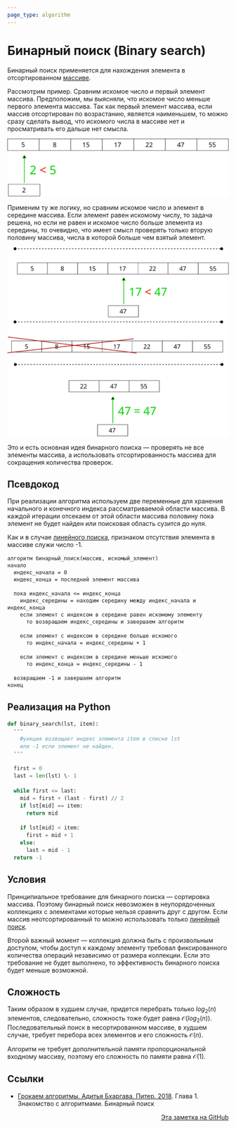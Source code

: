 ```yaml
---
page_type: algorithm
---
```


# Бинарный поиск (Binary search)

Бинарный поиск применяется для нахождения элемента в отсортированном [массиве](20221025215309.md).

Рассмотрим пример. Сравним искомое число и первый элемент массива. Предположим, мы выясняли, что искомое число меньше первого элемента массива. Так как первый элемент массива, если массив отсортирован по возрастанию, является наименьшем, то можно сразу сделать вывод, что искомого числа в массиве нет и просматривать его дальше нет смысла.

![](images/binary_search01.svg)

Применим ту же логику, но сравним искомое число и элемент в середине массива. Если элемент равен искомому числу, то задача решена, но если не равен и искомое число больше элемента из середины, то очевидно, что имеет смысл проверять только вторую половину массива, числа в которой больше чем взятый элемент.

![](images/binary_search02.svg)

Это и есть основная идея бинарного поиска — проверять не все элементы массива, а использовать отсортированность массива для сокращения количества проверок.

## Псевдокод

При реализации алгоритма используем две переменные для хранения начального и конечного индекса рассматриваемой области массива. В каждой итерации отсекаем от этой области массива половину пока элемент не будет найден или поисковая область сузится до нуля.

Как и в случае [линейного поиска](20221023135032.md), признаком отсутствия элемента в массиве служи число -1.

```
алгоритм бинарный_поиск(массив, искомый_элемент)
начало
  индекс_начала = 0
  индекс_конца = последний элемент массива
  
  пока индекс_начала <= индекс_конца
    индекс_середины = находим середину между индекс_начала и индекс_конца
    если элемент с индексом в середине равен искомому элементу
      то возвращаем индекс_середины и завершаем алгоритм
    
    если элемент с индексом в середине больше искомого
      то индекс_начала = индекс_середины + 1
    
    если элемент с индексом в середине меньше искомого
      то индекс_конца = индекс_середины - 1
   
  возвращаем -1 и завершаем алгоритм 
конец
```

## Реализация на Python

```python
def binary_search(lst, item):
  """
    Функция возвощает индекс элемента item в списке lst
    или -1 если элемент не найден.
  """

  first = 0
  last = len(lst) \- 1
  
  while first <= last:
    mid = first + (last - first) // 2
    if lst[mid] == item:
      return mid

    if lst[mid] < item:
      first = mid + 1
    else:
      last = mid - 1
  return -1
```

## Условия

Принципиальное требование для бинарного поиска — сортировка массива. Поэтому бинарный поиск невозможен в неупорядоченных коллекциях с элементами которые нельзя сравнить друг с другом. Если массив неотсортированный то можно использовать только [линейный поиск](20221023135032.md).

Второй важный момент — коллекция должна быть с произвольным доступом, чтобы доступ к каждому элементу требовал фиксированного количества операций независимо от размера коллекции. Если это требование не будет выполнено, то эффективность бинарного поиска будет меньше возможной.

## Сложность

Таким образом в худшем случае, придется перебрать только $log_{2}(n)$ элементов, следовательно, сложность тоже будет равна $\mathcal{O}(log_{2}(n))$. Последовательный поиск в несортированном массиве, в худшем случае, требует перебора всех элементов и его сложность $\mathcal{O}(n)$.

Алгоритм не требует дополнительной памяти пропорциональной входному массиву, поэтому его сложность по памяти равна $\mathcal{O(1)}$.

## Ссылки

- [Грокаем алгоритмы. Адитья Бхаргава. Питер. 2018](BhargavaGrokaemAlgoritmy2018.md). Глава 1. Знакомство с алгоритмами. Бинарный поиск



<p v-pre style="text-align: right">
  <a href="https://github.com/Kverde/algorithms/blob/main/source/20221025215226.md">
  Эта заметка на GitHub
  </a>
</p>
